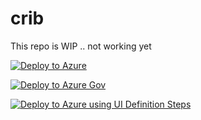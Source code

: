 # crib
This repo is WIP .. not working yet


[![Deploy to Azure](https://aka.ms/deploytoazurebutton)](https://portal.azure.com/#create/Microsoft.Template/uri/https%3A%2F%2Fraw.githubusercontent.com%2Fgastori%2Fcrib%2Fmaster%2Fcribdeploy.json)

[![Deploy to Azure Gov](https://aka.ms/deploytoazuregovbutton)](https://portal.azure.us/#create/Microsoft.Template/uri/https%3A%2F%2Fraw.githubusercontent.com%2Fgastori%2Fcrib%2Fmaster%2Fcribdeploy.json)

[![Deploy to Azure using UI Definition Steps](https://aka.ms/deploytoazurebutton)](https://portal.azure.com/#create/Microsoft.Template/uri/https%3A%2F%2Fraw.githubusercontent.com%2Fgastori%2Fcrib%2Fmaster%2Fazuredeploy.json/createUIDefinitionsUri/https%3A%2F%2Fraw.githubusercontent.com%2Fgastori%2Fcrib%2Fmaster%2Fcrib.deploy.ui.defenition.json)


